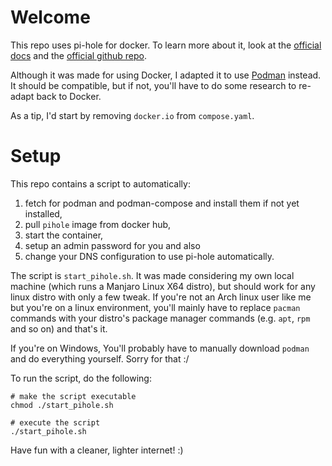 # Welcome

This repo uses pi-hole for docker. To learn more about it, look at the [official docs](https://docs.pi-hole.net/) and the [official github repo](https://github.com/pi-hole/docker-pi-hole/?tab=readme-ov-file#docker-pi-hole).

Although it was made for using Docker, I adapted it to use [Podman](https://podman.io/) instead. It should be compatible, but if not, you'll have to do some research to re-adapt back to Docker.

As a tip, I'd start by removing `docker.io` from `compose.yaml`.

# Setup

This repo contains a script to automatically:

1. fetch for podman and podman-compose and install them if not yet installed,
2. pull `pihole` image from docker hub,
3. start the container,
4. setup an admin password for you and also
5. change your DNS configuration to use pi-hole automatically.

The script is `start_pihole.sh`. It was made considering my own local machine (which runs a Manjaro Linux X64 distro), but should work for any linux distro with only a few tweak. If you're not an Arch linux user like me but you're on a linux environment, you'll mainly have to replace `pacman` commands with your distro's package manager commands (e.g. `apt`, `rpm` and so on) and that's it.

If you're on Windows, You'll probably have to manually download `podman` and do everything yourself. Sorry for that :/

To run the script, do the following:

```batch
# make the script executable
chmod ./start_pihole.sh

# execute the script
./start_pihole.sh
```

Have fun with a cleaner, lighter internet! :)
